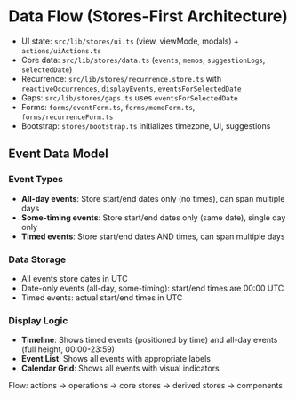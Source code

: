 # Data Flow (Stores-First Architecture)

- UI state: `src/lib/stores/ui.ts` (view, viewMode, modals) + `actions/uiActions.ts`
- Core data: `src/lib/stores/data.ts` (`events`, `memos`, `suggestionLogs`, `selectedDate`)
- Recurrence: `src/lib/stores/recurrence.store.ts` with `reactiveOccurrences`, `displayEvents`, `eventsForSelectedDate`
- Gaps: `src/lib/stores/gaps.ts` uses `eventsForSelectedDate`
- Forms: `forms/eventForm.ts`, `forms/memoForm.ts`, `forms/recurrenceForm.ts`
- Bootstrap: `stores/bootstrap.ts` initializes timezone, UI, suggestions

## Event Data Model

### Event Types
- **All-day events**: Store start/end dates only (no times), can span multiple days
- **Some-timing events**: Store start/end dates only (same date), single day only
- **Timed events**: Store start/end dates AND times, can span multiple days

### Data Storage
- All events store dates in UTC
- Date-only events (all-day, some-timing): start/end times are 00:00 UTC
- Timed events: actual start/end times in UTC

### Display Logic
- **Timeline**: Shows timed events (positioned by time) and all-day events (full height, 00:00-23:59)
- **Event List**: Shows all events with appropriate labels
- **Calendar Grid**: Shows all events with visual indicators

Flow: actions -> operations -> core stores -> derived stores -> components
